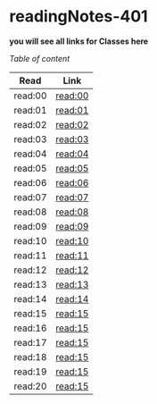 # readingNotes-401


**you will see all links for Classes here**

*Table of content*
 
 Read      |  Link
 ----------|--------------
 read:00   |  [read:00](https://amalmalmomani.github.io/readingNotes-401/read-00)
 read:01   |  [read:01](https://amalmalmomani.github.io/readingNotes-401/read-01)
 read:02   |  [read:02](https://amalmalmomani.github.io/readingNotes-401/read-02)
 read:03   |  [read:03](https://amalmalmomani.github.io/readingNotes-401/read-03)
 read:04   |  [read:04](https://amalmalmomani.github.io/readingNotes-401/read-04)
 read:05   |  [read:05](https://amalmalmomani.github.io/readingNotes-401/read-05)
 read:06   |  [read:06](https://amalmalmomani.github.io/readingNotes-401/read-06)
 read:07   |  [read:07](https://amalmalmomani.github.io/readingNotes-401/read-07)
 read:08   |  [read:08](https://amalmalmomani.github.io/readingNotes-401/read-08)
 read:09   |  [read:09](https://amalmalmomani.github.io/readingNotes-401/read-09)
 read:10   |  [read:10](https://amalmalmomani.github.io/readingNotes-401/read-10)
 read:11   |  [read:11](https://amalmalmomani.github.io/readingNotes-401/read-11)
 read:12   |  [read:12](https://amalmalmomani.github.io/readingNotes-401/read-12)
 read:13   |  [read:13](https://amalmalmomani.github.io/readingNotes-401/read-13)
 read:14   |  [read:14](https://amalmalmomani.github.io/readingNotes-401/read-14)
 read:15   |  [read:15](https://amalmalmomani.github.io/readingNotes-401/read-15)
 read:16   |  [read:15](https://amalmalmomani.github.io/readingNotes-401/read-16)
 read:17   |  [read:15](https://amalmalmomani.github.io/readingNotes-401/read-17)
 read:18   |  [read:15](https://amalmalmomani.github.io/readingNotes-401/read-18)
 read:19   |  [read:15](https://amalmalmomani.github.io/readingNotes-401/read-19)
 read:20   |  [read:15](https://amalmalmomani.github.io/readingNotes-401/read-20)